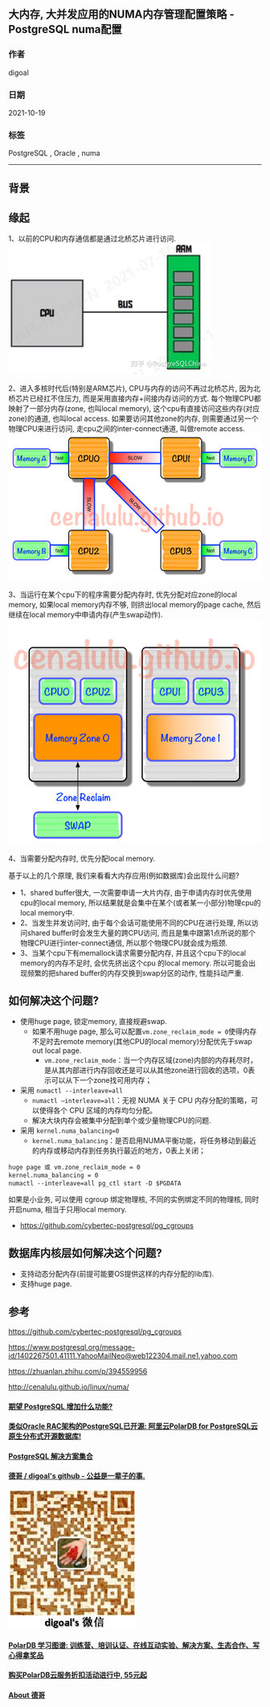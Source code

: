 ## 大内存, 大并发应用的NUMA内存管理配置策略 - PostgreSQL numa配置  
  
### 作者  
digoal  
  
### 日期  
2021-10-19   
  
### 标签  
PostgreSQL , Oracle , numa    
  
----  
  
## 背景  
## 缘起  
1、以前的CPU和内存通信都是通过北桥芯片进行访问.   
![pic](20211019_01_pic_003.jpg)  
  
2、进入多核时代后(特别是ARM芯片), CPU与内存的访问不再过北桥芯片, 因为北桥芯片已经扛不住压力, 而是采用直接内存+间接内存访问的方式. 每个物理CPU都映射了一部分内存(zone, 也叫local memory), 这个cpu有直接访问这些内存(对应zone)的通道, 也叫local access. 如果要访问其他zone的内存, 则需要通过另一个物理CPU来进行访问, 走cpu之间的inter-connect通道, 叫做remote access.   
![pic](20211019_01_pic_001.png)  
  
3、当运行在某个cpu下的程序需要分配内存时, 优先分配对应zone的local memory, 如果local memory内存不够, 则挤出local memory的page cache, 然后继续在local memory中申请内存(产生swap动作).   
![pic](20211019_01_pic_002.png)  
  
4、当需要分配内存时, 优先分配local memory.   
  
基于以上的几个原理, 我们来看看大内存应用(例如数据库)会出现什么问题?  
- 1、shared buffer很大, 一次需要申请一大片内存, 由于申请内存时优先使用cpu的local memory, 所以结果就是会集中在某个(或者某一小部分)物理cpu的local memory中.    
- 2、当发生并发访问时, 由于每个会话可能使用不同的CPU在进行处理, 所以访问shared buffer时会发生大量的跨CPU访问, 而且是集中跟第1点所说的那个物理CPU进行inter-connect通信, 所以那个物理CPU就会成为瓶颈.     
- 3、当某个cpu下有memallock请求需要分配内存, 并且这个cpu下的local memory的内存不足时, 会优先挤出这个cpu 的local memory. 所以可能会出现频繁的把shared buffer的内存交换到swap分区的动作, 性能抖动严重.    
  
  
## 如何解决这个问题?   
- 使用huge page, 锁定memory, 直接规避swap.  
    - 如果不用huge page, 那么可以配置`vm.zone_reclaim_mode = 0`使得内存不足时去remote memory(其他CPU的local memory)分配优先于swap out local page.   
        - `vm.zone_reclaim_mode`：当一个内存区域(zone)内部的内存耗尽时，是从其内部进行内存回收还是可以从其他zone进行回收的选项，0表示可以从下一个zone找可用内存；  
- 采用 `numactl --interleave=all `  
    - `numactl —interleave=all`：无视 NUMA 关于 CPU 内存分配的策略，可以使得各个 CPU 区域的内存均匀分配。  
    - 解决大块内存会被集中分配到单个或少量物理CPU的问题.   
- 采用 `kernel.numa_balancing=0`   
    - `kernel.numa_balancing`：是否启用NUMA平衡功能，将任务移动到最近的内存或移动内存到任务执行最近的地方，0表上关闭；  
  
```  
huge page 或 vm.zone_reclaim_mode = 0  
kernel.numa_balancing = 0  
numactl --interleave=all pg_ctl start -D $PGDATA  
```  
  
如果是小业务, 可以使用 cgroup 绑定物理核, 不同的实例绑定不同的物理核, 同时开启numa, 相当于只用local memory.   
- https://github.com/cybertec-postgresql/pg_cgroups  
  
  
## 数据库内核层如何解决这个问题?   
- 支持动态分配内存(前提可能要OS提供这样的内存分配的lib库).   
- 支持huge page.   
  
  
## 参考  
https://github.com/cybertec-postgresql/pg_cgroups  
  
https://www.postgresql.org/message-id/1402267501.41111.YahooMailNeo@web122304.mail.ne1.yahoo.com  
  
https://zhuanlan.zhihu.com/p/394559956  
  
http://cenalulu.github.io/linux/numa/  
  
  
#### [期望 PostgreSQL 增加什么功能?](https://github.com/digoal/blog/issues/76 "269ac3d1c492e938c0191101c7238216")
  
  
#### [类似Oracle RAC架构的PostgreSQL已开源: 阿里云PolarDB for PostgreSQL云原生分布式开源数据库!](https://github.com/ApsaraDB/PolarDB-for-PostgreSQL "57258f76c37864c6e6d23383d05714ea")
  
  
#### [PostgreSQL 解决方案集合](https://yq.aliyun.com/topic/118 "40cff096e9ed7122c512b35d8561d9c8")
  
  
#### [德哥 / digoal's github - 公益是一辈子的事.](https://github.com/digoal/blog/blob/master/README.md "22709685feb7cab07d30f30387f0a9ae")
  
  
![digoal's wechat](../pic/digoal_weixin.jpg "f7ad92eeba24523fd47a6e1a0e691b59")
  
  
#### [PolarDB 学习图谱: 训练营、培训认证、在线互动实验、解决方案、生态合作、写心得拿奖品](https://www.aliyun.com/database/openpolardb/activity "8642f60e04ed0c814bf9cb9677976bd4")
  
  
#### [购买PolarDB云服务折扣活动进行中, 55元起](https://www.aliyun.com/activity/new/polardb-yunparter?userCode=bsb3t4al "e0495c413bedacabb75ff1e880be465a")
  
  
#### [About 德哥](https://github.com/digoal/blog/blob/master/me/readme.md "a37735981e7704886ffd590565582dd0")
  
